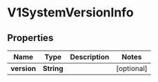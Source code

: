 # V1SystemVersionInfo

## Properties
Name | Type | Description | Notes
------------ | ------------- | ------------- | -------------
**version** | **String** |  |  [optional]
